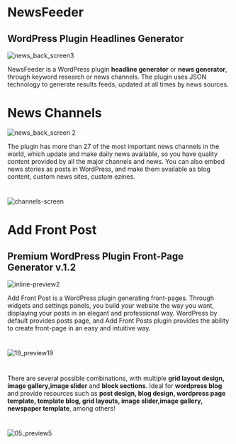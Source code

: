 # NewsFeeder
## WordPress Plugin Headlines Generator


![news_back_screen3](https://user-images.githubusercontent.com/20075622/94387140-a2179300-011f-11eb-9d76-899b93128b2e.png)


NewsFeeder is a WordPress plugin **headline generator** or **news generator**, through keyword research or news channels. The plugin uses JSON technology to generate results feeds, updated at all times by news sources.


# News Channels


![news_back_screen 2](https://user-images.githubusercontent.com/20075622/94384541-38948600-0119-11eb-9371-0edbdd88ffff.png)


The plugin has more than 27 of the most important news channels in the world, which update and make daily news available, so you have quality content provided by all the major channels and news. You can also embed news stories as posts in WordPress, and make them available as blog content, custom news sites, custom ezines.


#


![channels-screen](https://user-images.githubusercontent.com/20075622/94385144-b73df300-011a-11eb-807d-a40fbe8727bb.png)


#





# Add Front Post
## Premium WordPress Plugin Front-Page Generator v.1.2


![inline-preview2](https://user-images.githubusercontent.com/20075622/94388037-44387a80-0122-11eb-92b7-e487969ecca3.png)


Add Front Post is a WordPress plugin generating front-pages. Through widgets and settings panels, you build your website the way you want, displaying your posts in an elegant and professional way. WordPress by default provides posts page, and Add Front Posts plugin provides the ability to create front-page in an easy and intuitive way.

#

![19_preview19](https://user-images.githubusercontent.com/20075622/94388015-308d1400-0122-11eb-98ea-688ad869f1a6.jpg)

#

There are several possible combinations, with multiple **grid layout design, image gallery,image slider** and **block sections**. Ideal for **wordpress blog** and provide resources such as **post design, blog design, wordpress page template, template blog, grid layouts, image slider,image gallery, newspaper template**, among others!

#

![05_preview5](https://user-images.githubusercontent.com/20075622/94388053-4f8ba600-0122-11eb-89bc-806af956687e.jpg)

